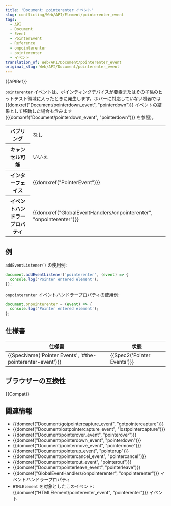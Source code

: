 ```yaml
---
title: 'Document: pointerenter イベント'
slug: conflicting/Web/API/Element/pointerenter_event
tags:
  - API
  - Document
  - Event
  - PointerEvent
  - Reference
  - onpointerenter
  - pointerenter
  - イベント
translation_of: Web/API/Document/pointerenter_event
original_slug: Web/API/Document/pointerenter_event
---
```

{{APIRef}}

`pointerenter` イベントは、ポインティングデバイスが要素またはその子孫のヒットテスト領域に入ったときに発生します。ホバーに対応していない機器では {{domxref("Document/pointerdown_event", "pointerdown")}} イベントの結果として移動した場合も含みます ({{domxref("Document/pointerdown_event", "pointerdown")}} を参照)。

<table class="properties">
  <tbody>
    <tr>
      <th scope="row">バブリング</th>
      <td>なし</td>
    </tr>
    <tr>
      <th scope="row">キャンセル可能</th>
      <td>いいえ</td>
    </tr>
    <tr>
      <th scope="row">インターフェイス</th>
      <td>{{domxref("PointerEvent")}}</td>
    </tr>
    <tr>
      <th scope="row">イベントハンドラープロパティ</th>
      <td>
        {{domxref("GlobalEventHandlers/onpointerenter", "onpointerenter")}}
      </td>
    </tr>
  </tbody>
</table>

## 例

`addEventListener()` の使用例:

```js
document.addEventListener('pointerenter', (event) => {
  console.log('Pointer entered element');
});
```

`onpointerenter` イベントハンドラープロパティの使用例:

```js
document.onpointerenter = (event) => {
  console.log('Pointer entered element');
};
```

## 仕様書

| 仕様書                                                                       | 状態                                 |
| ---------------------------------------------------------------------------- | ------------------------------------ |
| {{SpecName('Pointer Events', '#the-pointerenter-event')}} | {{Spec2('Pointer Events')}} |

## ブラウザーの互換性

{{Compat}}

## 関連情報

- {{domxref("Document/gotpointercapture_event", "gotpointercapture")}}
- {{domxref("Document/lostpointercapture_event", "lostpointercapture")}}
- {{domxref("Document/pointerover_event", "pointerover")}}
- {{domxref("Document/pointerdown_event", "pointerdown")}}
- {{domxref("Document/pointermove_event", "pointermove")}}
- {{domxref("Document/pointerup_event", "pointerup")}}
- {{domxref("Document/pointercancel_event", "pointercancel")}}
- {{domxref("Document/pointerout_event", "pointerout")}}
- {{domxref("Document/pointerleave_event", "pointerleave")}}
- {{domxref("GlobalEventHandlers/onpointerenter", "onpointerenter")}} イベントハンドラープロパティ
- `HTMLElement` を対象としたこのイベント: {{domxref("HTMLElement/pointerenter_event", "pointerenter")}} イベント
